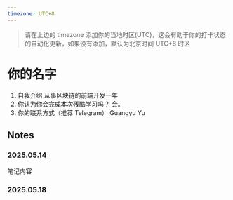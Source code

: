 ```yaml
---
timezone: UTC+8
---
```


> 请在上边的 timezone 添加你的当地时区(UTC)，这会有助于你的打卡状态的自动化更新，如果没有添加，默认为北京时间 UTC+8 时区


# 你的名字

1. 自我介绍
从事区块链的前端开发一年
2. 你认为你会完成本次残酷学习吗？
会。
3. 你的联系方式（推荐 Telegram）
Guangyu Yu

## Notes

<!-- Content_START -->

### 2025.05.14

笔记内容

### 2025.05.18

<!-- Content_END -->
